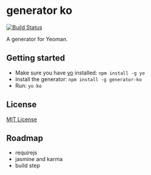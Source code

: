 # generator ko
[![Build Status](https://secure.travis-ci.org/kwo/generator-ko.png?branch=master)](https://travis-ci.org/kwo/generator-ko)

A generator for Yeoman.

## Getting started
- Make sure you have [yo](https://github.com/yeoman/yo) installed:
    `npm install -g yo`
- Install the generator: `npm install -g generator-ko`
- Run: `yo ko`

## License
[MIT License](http://en.wikipedia.org/wiki/MIT_License)

## Roadmap
- requirejs
- jasmine and karma
- build step
